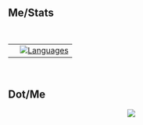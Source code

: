 ## **Me/Stats**
<table>
</br>
  <tr>
    <td>
      <a href="https://github.com/mavrekc"><img alt="" src="https://github-readme-stats.vercel.app/api?username=mavrekc&show_icons=true&count_private=true&theme=gruvbox&hide_border=true&bg_color=1d2a3a" /></a>
    </td>
    <td>
      <a href="https://github.com/mavrekc"><img alt="Languages" src="https://github-readme-stats.vercel.app/api/top-langs/?username=mavrekc&langs_count=8&count_private=true&layout=compact&theme=gruvbox&hide_border=true&bg_color=1d2a3a"/></a>
    </td>
  </tr>
</table>
</br>

## **Dot/Me**

<p align="center">
  <a href = "https://github.com/mavrekc"><img src="https://img.icons8.com/fluent/48/000000/github.png"/>
</p>
